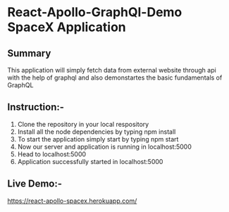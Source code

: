 # React-Apollo-GraphQl-Demo  SpaceX Application 

## Summary
This application will simply fetch data from external website through api with the help of graphql and also demonstartes the basic fundamentals of GraphQL

## Instruction:-

1. Clone the repository in your local respository
2. Install all the node dependencies by typing npm install
3. To start the application simply start by typing npm start
4. Now our server and application is running in localhost:5000
5. Head to localhost:5000
6. Application successfully started in localhost:5000


## Live Demo:-

https://react-apollo-spacex.herokuapp.com/